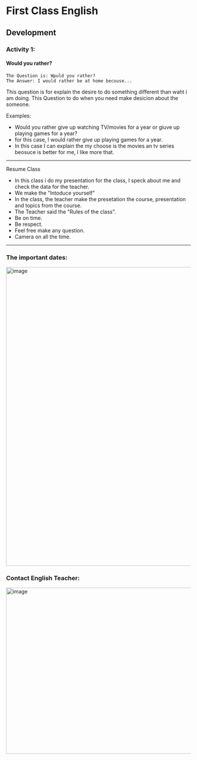 # First Class English

## Development

### Activity 1:

#### Would you rather?
```
The Question is: Wpuld you rather?
The Answer: I would rather be at home becouse...
```

This question is for explain the desire to do something different than waht i am doing.
This Question to do when you need make desicion about the someone.

Examples: 
 - Would you rather give up watching TV/movies for a year or giuve up playing games for a year?
  - for this case, I would rather give up playing games for a year.
   - In this case I can explain the my choose is the movies an tv series beosuce is better for me, I like more that.
---

Resume Class
- In this class i do my presentation for the class, I speck about me and check the data for the teacher.
- We make the "Intoduce yourself"
- In the class, the teacher make the presetation the course, presentation and topics from the course.
 - The Teacher said the "Rules of the class".
  - Be on time.
  - Be respect.
  - Feel free make any question.
  - Camera on all the time.

---

### The important dates:
<img width="1188" height="813" alt="image" src="https://github.com/user-attachments/assets/1a055002-bb7e-42c5-b774-1b82bdcb0d33" />


### Contact English Teacher:
<img width="815" height="452" alt="image" src="https://github.com/user-attachments/assets/adefbe10-bdc9-4fea-be5c-9a14532eb2c2" />
